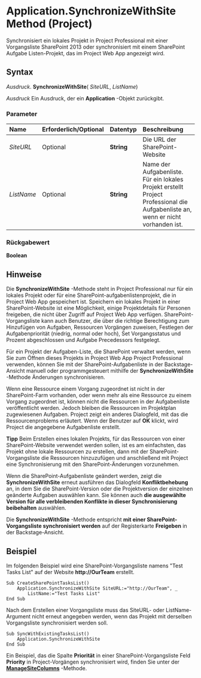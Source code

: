 
# Application.SynchronizeWithSite Method (Project)

Synchronisiert ein lokales Projekt in Project Professional mit einer Vorgangsliste SharePoint 2013 oder synchronisiert mit einem SharePoint Aufgabe Listen-Projekt, das im Project Web App angezeigt wird.


## Syntax

 _Ausdruck_. **SynchronizeWithSite**( _SiteURL_,  _ListName_)

 _Ausdruck_ Ein Ausdruck, der ein **Application** -Objekt zurückgibt.


### Parameter



|**Name**|**Erforderlich/Optional**|**Datentyp**|**Beschreibung**|
|:-----|:-----|:-----|:-----|
| _SiteURL_|Optional|**String**|Die URL der SharePoint-Website|
| _ListName_|Optional|**String**|Name der Aufgabenliste. Für ein lokales Projekt erstellt Project Professional die Aufgabenliste an, wenn er nicht vorhanden ist.|

### Rückgabewert

 **Boolean**


## Hinweise

Die  **SynchronizeWithSite** -Methode steht in Project Professional nur für ein lokales Projekt oder für eine SharePoint-aufgabenlistenprojekt, die in Project Web App gespeichert ist. Speichern ein lokales Projekt in einer SharePoint-Website ist eine Möglichkeit, einige Projektdetails für Personen freigeben, die nicht über Zugriff auf Project Web App verfügen. SharePoint-Vorgangsliste kann auch Benutzer, die über die richtige Berechtigung zum Hinzufügen von Aufgaben, Ressourcen Vorgängen zuweisen, Festlegen der Aufgabenpriorität (niedrig, normal oder hoch), Set Vorgangsstatus und Prozent abgeschlossen und Aufgabe Precedessors festgelegt.

Für ein Projekt der Aufgaben-Liste, die SharePoint verwaltet werden, wenn Sie zum Öffnen dieses Projekts in Project Web App Project Professional verwenden, können Sie mit der SharePoint-Aufgabenliste in der Backstage-Ansicht manuell oder programmgesteuert mithilfe der  **SynchronizeWithSite** -Methode Änderungen synchronisieren.

Wenn eine Ressource einem Vorgang zugeordnet ist nicht in der SharePoint-Farm vorhanden, oder wenn mehr als eine Ressource zu einem Vorgang zugeordnet ist, können nicht die Ressourcen in der Aufgabenliste veröffentlicht werden. Jedoch bleiben die Ressourcen im Projektplan zugewiesenen Aufgaben. Project zeigt ein anderes Dialogfeld, mit das die Ressourcenproblems erläutert. Wenn der Benutzer auf  **OK** klickt, wird Project die angegebene Aufgabenliste erstellt.


 **Tipp**  Beim Erstellen eines lokalen Projekts, für das Ressourcen von einer SharePoint-Website verwendet werden sollen, ist es am einfachsten, das Projekt ohne lokale Ressourcen zu erstellen, dann mit der SharePoint-Vorgangsliste die Ressourcen hinzuzufügen und anschließend mit Project eine Synchronisierung mit den SharePoint-Änderungen vorzunehmen.

Wenn die SharePoint-Aufgabenliste geändert werden, zeigt die  **SynchronizeWithSite** erneut ausführen das Dialogfeld **Konfliktbehebung** an, in dem Sie die SharePoint-Version oder die Projektversion der einzelnen geänderte Aufgaben auswählen kann. Sie können auch **die ausgewählte Version für alle verbleibenden Konflikte in dieser Synchronisierung beibehalten** auswählen.

Die  **SynchronizeWithSite** -Methode entspricht **mit einer SharePoint-Vorgangsliste synchronisiert werden** auf der Registerkarte **Freigeben** in der Backstage-Ansicht.


## Beispiel

Im folgenden Beispiel wird eine SharePoint-Vorgangsliste namens "Test Tasks List" auf der Website  **http://OurTeam** erstellt.


```
Sub CreateSharePointTasksList() 
    Application.SynchronizeWithSite SiteURL:="http://OurTeam", _
        ListName:="Test Tasks List" 
End Sub
```

Nach dem Erstellen einer Vorgangsliste muss das SiteURL- oder ListName-Argument nicht erneut angegeben werden, wenn das Projekt mit derselben Vorgangsliste synchronisiert werden soll.




```
Sub SyncWithExistingTasksList() 
    Application.SynchronizeWithSite 
End Sub
```

Ein Beispiel, das die Spalte  **Priorität** in einer SharePoint-Vorgangsliste Feld **Priority** in Project-Vorgängen synchronisiert wird, finden Sie unter der **[ManageSiteColumns](1900552c-6320-2ff5-4a07-bc6ebee60696.md)** -Methode.


